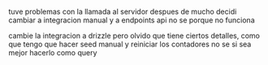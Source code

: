 tuve problemas con la llamada al servidor despues de mucho decidi cambiar a integracion manual y a endpoints api no se porque no funciona

cambie la integracion a drizzle pero olvido que tiene ciertos detalles, como que tengo que hacer seed manual y reiniciar los contadores no se si sea mejor hacerlo como query
